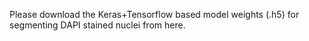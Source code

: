 Please download the Keras+Tensorflow based model weights (.h5) for segmenting DAPI stained nuclei from here.
